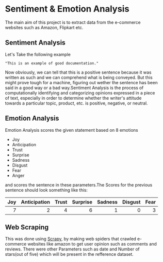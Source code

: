 # Sentiment & Emotion Analysis
The main aim of this project is to extract data from the e-commerce websites such as Amazon, Flipkart etc.

Sentiment Analysis
------
Let's Take the following example
```
"This is an example of good documentation."
```
Now obviously, we can tell that this is a positive sentence because it was written as such and we can
comprehend what is being conveyed.
But this might prove tough for a machine, figuring out wether the sentence has been said in a good
way or a bad way.Sentiment Analysis is the process of computationally identifying and categorizing opinions expressed in a piece of text, especially in order to determine whether the writer's attitude towards a particular topic, product, etc. is positive, negative, or neutral.

Emotion Analysis
------
Emotion Analysis scores the given statement based on 8 emotions

* Joy
* Anticipation
* Trust
* Surprise
* Sadness
* Disgust
* Fear
* Anger

and scores the sentence in these parameters.The Scores for the previous sentence should look something like this:

|Joy   |  Anticipation|  Trust|  Surprise|  Sadness|  Disgust|  Fear|  Anger|
|-----:|-------------:|------:|---------:|--------:|--------:|-----:|------:|
|7     |  2           |  4    |  6       |  1      |  0      |  3   |  0    |

Web Scraping
------
This was done using [Scrapy](https://scrapy.org/), by making web spiders that crawled e-commerce websites like amazon to get user opinion such as comments and reviews.
There were other Parameters such as date and Number of stars(out of five) which will be present in the refference dataset.
